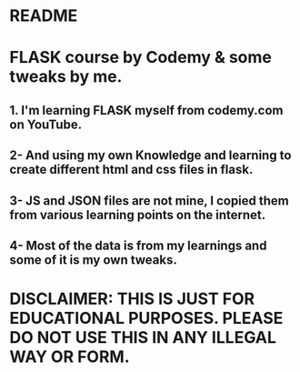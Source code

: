 # README
# FLASK course by Codemy & some tweaks by me.

## 1. I'm learning FLASK myself from codemy.com on YouTube.
## 2- And using my own Knowledge and learning to create different html and css files in flask.
## 3- JS and JSON files are not mine, I copied them from various learning points on the internet.
## 4- Most of the data is from my learnings and some of it is my own tweaks.

# DISCLAIMER: THIS IS JUST FOR EDUCATIONAL PURPOSES. PLEASE DO NOT USE THIS IN ANY ILLEGAL WAY OR FORM. ###
